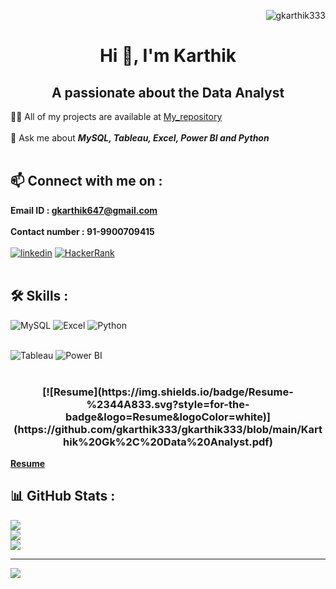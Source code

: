 
<p align="Right"> <img src="https://komarev.com/ghpvc/?username=gkarthik333&label=Profile%20views&color=0e75b6&style=flat" alt="gkarthik333" /> </p>
<h1 align="center">Hi 👋, I'm Karthik</h1>
<h2 align="center">A passionate about the Data Analyst</h2>

👨‍💻 All of my projects are available at <a href="https://github.com/gkarthik333?tab=repositories">My_repository</a><br><br>
💬 Ask me about ***MySQL, Tableau, Excel, Power BI and Python***<br><br>

## 📫 Connect with me on :
 **Email ID : gkarthik647@gmail.com<br><br>**
 **Contact number : 91-9900709415<br><br>**
  [![linkedin](https://img.shields.io/badge/linkedin-0A66C2?style=for-the-badge&logo=linkedin&logoColor=white)](https://www.linkedin.com/in/karthikgk-id333/)
  [![HackerRank](https://img.shields.io/badge/HackerRank-%2300000f.svg?style=for-the-badge&logo=HackerRank&logoColor=white)](https://www.hackerrank.com/profile/gkarthik647)
  <br><br>

## 🛠 Skills :
![MySQL](https://img.shields.io/badge/MySQL-3670A0?style=for-the-badge&logo=MySQL&logoColor=white) 
![Excel](https://img.shields.io/badge/Excel-%2344A833.svg?style=for-the-badge&logo=Excel&logoColor=white) 
![Python](https://img.shields.io/badge/Python-3670A0?style=for-the-badge&logo=Python&logoColor=ffdd54) <br><br>

 ![Tableau](https://img.shields.io/badge/Tableau-%23ffffff.svg?style=for-the-badge&logo=Tableau&logoColor=black) 
 ![Power BI](https://img.shields.io/badge/Power_BI-%23F7931E.svg?style=for-the-badge&logo=Power_BI&logoColor=white) <br><br>
 
 <h3 align="center">
   <p1></p1>[![Resume](https://img.shields.io/badge/Resume-%2344A833.svg?style=for-the-badge&logo=Resume&logoColor=white)](https://github.com/gkarthik333/gkarthik333/blob/main/Karthik%20Gk%2C%20Data%20Analyst.pdf)
 </p1>
 </h3>


**<a href="https://github.com/gkarthik333/gkarthik333/blob/main/Karthik%20Gk%2C%20Data%20Analyst.pdf">Resume</a>**

 
## 📊 GitHub Stats :
![](https://github-readme-streak-stats.herokuapp.com/?user=gkarthik333&theme=dark&hide_border=false)<br/>
![](https://github-readme-stats.vercel.app/api?username=gkarthik333&theme=dark&hide_border=false&include_all_commits=false&count_private=false)<br/>
![](https://github-readme-stats.vercel.app/api/top-langs/?username=gkarthik333&theme=dark&hide_border=false&include_all_commits=false&count_private=false&layout=compact)

----------------
[![](https://visitcount.itsvg.in/api?id=gkarthik333&icon=0&color=0)](https://visitcount.itsvg.in)











<!-- Proudly created with GPRM ( https://gprm.itsvg.in ) -->


<!---
gkarthik333/gkarthik333 is a ✨ special ✨ repository because its `README.md` (this file) appears on your GitHub profile.
You can click the Preview link to take a look at your changes.
--->
